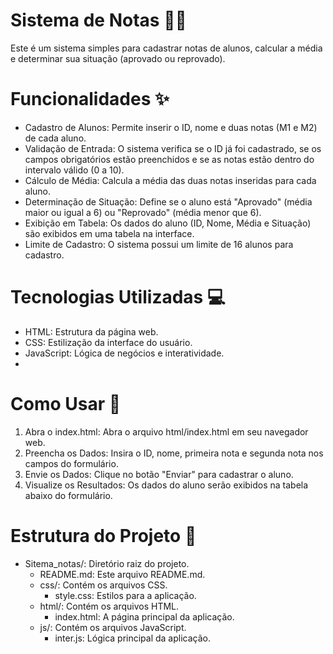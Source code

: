 # Sistema de Notas 🧑‍🎓
Este é um sistema simples para cadastrar notas de alunos, calcular a média e determinar sua situação (aprovado ou reprovado).

# Funcionalidades ✨

* Cadastro de Alunos: Permite inserir o ID, nome e duas notas (M1 e M2) de cada aluno.
* Validação de Entrada: O sistema verifica se o ID já foi cadastrado, se os campos obrigatórios estão preenchidos e se as notas estão dentro do intervalo válido (0 a 10).
* Cálculo de Média: Calcula a média das duas notas inseridas para cada aluno.
* Determinação de Situação: Define se o aluno está "Aprovado" (média maior ou igual a 6) ou "Reprovado" (média menor que 6).
* Exibição em Tabela: Os dados do aluno (ID, Nome, Média e Situação) são exibidos em uma tabela na interface.
* Limite de Cadastro: O sistema possui um limite de 16 alunos para cadastro.
  
# Tecnologias Utilizadas 💻

* HTML: Estrutura da página web.
* CSS: Estilização da interface do usuário.
* JavaScript: Lógica de negócios e interatividade.
* 
# Como Usar 🚀

1. Abra o index.html: Abra o arquivo html/index.html em seu navegador web.
2. Preencha os Dados: Insira o ID, nome, primeira nota e segunda nota nos campos do formulário.
3. Envie os Dados: Clique no botão "Enviar" para cadastrar o aluno.
4. Visualize os Resultados: Os dados do aluno serão exibidos na tabela abaixo do formulário.
   
# Estrutura do Projeto 📂

* Sitema_notas/: Diretório raiz do projeto.
  * README.md: Este arquivo README.md.
  * css/: Contém os arquivos CSS.
    * style.css: Estilos para a aplicação.
  * html/: Contém os arquivos HTML.
    * index.html: A página principal da aplicação.
  * js/: Contém os arquivos JavaScript.
    * inter.js: Lógica principal da aplicação.
